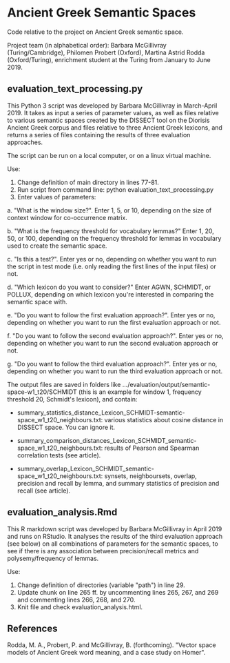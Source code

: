 # Ancient Greek Semantic Spaces

Code relative to the project on Ancient Greek semantic space. 

Project team (in alphabetical order): Barbara McGillivray (Turing/Cambridge), Philomen Probert (Oxford), Martina Astrid Rodda (Oxford/Turing), enrichment student at the Turing from January to June 2019.

## evaluation_text_processing.py

This Python 3 script was developed by Barbara McGillivray in March-April 2019. It takes as input a series of parameter values, as well as files relative to various semantic spaces created by the DISSECT tool on the Diorisis Ancient Greek corpus and files relative to three Ancient Greek lexicons, and returns a series of files containing the results of three evaluation approaches.

The script can be run on a local computer, or on a linux virtual machine. 

Use:

1. Change definition of main directory in lines 77-81.
2. Run script from command line: python evaluation_text_processing.py
3. Enter values of parameters:

  a. "What is the window size?". Enter 1, 5, or 10, depending on the size of context window for co-occurrence matrix.
  
  b. "What is the frequency threshold for vocabulary lemmas?" Enter 1, 20, 50, or 100, depending on the frequency threshold for lemmas in vocabulary used to create the semantic space.
  
  c. "Is this a test?". Enter yes or no, depending on whether you want to run the script in test mode (i.e. only reading the first lines of the input files) or not.
  
  d. "Which lexicon do you want to consider?" Enter AGWN, SCHMIDT, or POLLUX, depending on which lexicon you're interested in comparing the semantic space with.
  
  e. "Do you want to follow the first evaluation approach?". Enter yes or no, depending on whether you want to run the first evaluation approach or not.
  
  f. "Do you want to follow the second evaluation approach?". Enter yes or no, depending on whether you want to run the second evaluation approach or not.
  
  g. "Do you want to follow the third evaluation approach?". Enter yes or no, depending on whether you want to run the third evaluation approach or not.
  
  The output files are saved in folders like .../evaluation/output/semantic-space-w1_t20/SCHMIDT (this is an example for window 1, frequency threshold 20, Schmidt's lexicon), and contain:
  
  * summary_statistics_distance_Lexicon_SCHMIDT-semantic-space_w1_t20_neighbours.txt: various statistics about cosine distance in DISSECT space. You can ignore it.
  
  * summary_comparison_distances_Lexicon_SCHMIDT_semantic-space_w1_t20_neighbours.txt: results of Pearson and Spearman correlation tests (see article).
  
  * summary_overlap_Lexicon_SCHMIDT_semantic-space_w1_t20_neighbours.txt: synsets, neighboursets, overlap, precision and recall by lemma, and summary statistics of precision and recall (see article).


## evaluation_analysis.Rmd

This R markdown script was developed by Barbara McGillivray in April 2019 and runs on RStudio. It analyses the results of the third evaluation approach (see below) on all combinations of parameters for the semantic spaces, to see if there is any association between precision/recall metrics and polysemy/frequency of lemmas. 

Use:

1. Change definition of directories (variable "path") in line 29.
2. Update chunk on line 265 ff. by uncommenting lines 265, 267, and 269 and commenting lines 266, 268, and 270.
3. Knit file and check evaluation_analysis.html.


## References

Rodda, M. A., Probert, P. and McGillivray, B. (forthcoming). "Vector space models of Ancient Greek word meaning, and a case study on Homer".
